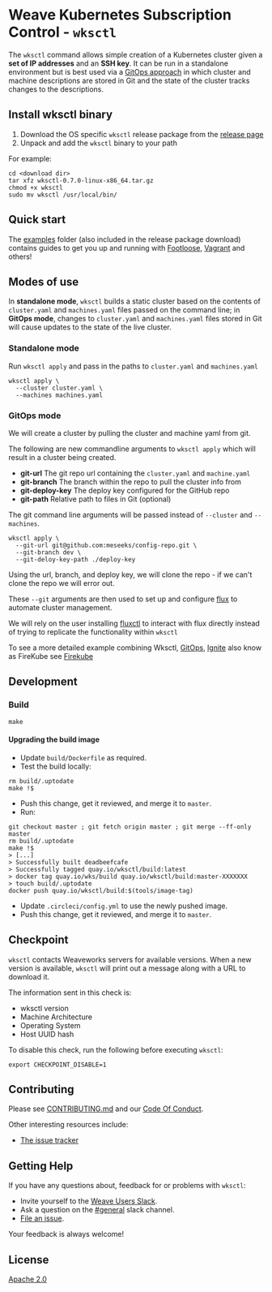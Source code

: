 # Weave Kubernetes Subscription Control - `wksctl`

The `wksctl` command allows simple creation of a Kubernetes cluster given a **set of IP addresses** and an **SSH key**. It can be run in a standalone environment but is best used via a [GitOps approach](https://www.weave.works/technologies/gitops/) in which cluster and machine descriptions are stored in Git and the state of the cluster tracks changes to the descriptions.

## Install wksctl binary

1. Download the OS specific `wksctl` release package from the [release page](https://github.com/weaveworks/wksctl/releases)
1. Unpack and add the `wksctl` binary to your path

For example:

```console
cd <download dir>
tar xfz wksctl-0.7.0-linux-x86_64.tar.gz
chmod +x wksctl
sudo mv wksctl /usr/local/bin/
```

## Quick start

The [examples](examples) folder (also included in the release package download) contains guides to get you up and running with [Footloose](https://github.com/weaveworks/footloose), [Vagrant](https://www.vagrantup.com) and others!

## Modes of use

In **standalone mode**, `wksctl` builds a static cluster based on the contents of `cluster.yaml` and `machines.yaml` files passed on the command line; in **GitOps mode**, changes to `cluster.yaml` and `machines.yaml` files stored in Git will cause updates to the state of the live cluster.

### Standalone mode

Run `wksctl apply` and pass in the paths to `cluster.yaml` and `machines.yaml`

```console
wksctl apply \
  --cluster cluster.yaml \
  --machines machines.yaml
```

### GitOps mode

We will create a cluster by pulling the cluster and machine yaml from git.

The following are new commandline arguments to `wksctl apply` which will result in a cluster being created.

- **git-url** The git repo url containing the `cluster.yaml` and `machine.yaml`
- **git-branch**  The branch within the repo to pull the cluster info from
- **git-deploy-key** The deploy key configured for the GitHub repo
- **git-path** Relative path to files in Git (optional)

The git command line arguments will be passed instead of `--cluster` and `--machines`.

```console
wksctl apply \
  --git-url git@github.com:meseeks/config-repo.git \
  --git-branch dev \
  --git-deloy-key-path ./deploy-key
```

Using the url, branch, and deploy key, we will clone the repo - if we can't clone the repo we will error out.

These `--git` arguments are then used to set up and configure [flux](https://www.weave.works/oss/flux/) to automate cluster management.

We will rely on the user installing [fluxctl](https://docs.fluxcd.io/en/latest/references/fluxctl.html#installing-fluxctl) to interact with flux directly instead of trying to replicate the functionality within `wksctl`

To see a more detailed example combining Wksctl, [GitOps](https://www.weave.works/technologies/gitops/), [Ignite](https://ignite.readthedocs.io/en/stable/) also know as FireKube see [Firekube](examples/footloose/README.md#firekube-gitops)

## Development

### Build

```console
make
```

#### Upgrading the build image

- Update `build/Dockerfile` as required.
- Test the build locally:

```console
rm build/.uptodate
make !$
```

- Push this change, get it reviewed, and merge it to `master`.
- Run:

```console
git checkout master ; git fetch origin master ; git merge --ff-only master
rm build/.uptodate
make !$
> [...]
> Successfully built deadbeefcafe
> Successfully tagged quay.io/wksctl/build:latest
> docker tag quay.io/wks/build quay.io/wksctl/build:master-XXXXXXX
> touch build/.uptodate
docker push quay.io/wksctl/build:$(tools/image-tag)
```

- Update `.circleci/config.yml` to use the newly pushed image.
- Push this change, get it reviewed, and merge it to `master`.

## Checkpoint

`wksctl` contacts Weaveworks servers for available versions. When a new version is available, `wksctl` will print out a message along with a URL to download it.

The information sent in this check is:

- wksctl version
- Machine Architecture
- Operating System
- Host UUID hash

To disable this check, run the following before executing `wksctl`:

```console
export CHECKPOINT_DISABLE=1
```

## Contributing

Please see [CONTRIBUTING.md](CONTRIBUTING.md) and our [Code Of Conduct](CODE_OF_CONDUCT.md).

Other interesting resources include:

- [The issue tracker](https://github.com/weaveworks/wksctl/issues)

## Getting Help

If you have any questions about, feedback for or problems with `wksctl`:

- Invite yourself to the <a href="https://slack.weave.works/" target="_blank">Weave Users Slack</a>.
- Ask a question on the [#general](https://weave-community.slack.com/messages/general/) slack channel.
- [File an issue](https://github.com/weaveworks/wksctl/issues/new).

Your feedback is always welcome!

## License

[Apache 2.0](LICENSE)

